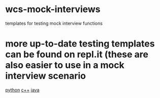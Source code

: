 # wcs-mock-interviews
templates for testing mock interview functions

# more up-to-date testing templates can be found on repl.it (these are also easier to use in a mock interview scenario
[python](https://repl.it/@myc2/python-coding-interview#main.py)
[c++](https://repl.it/@myc2/cpp-coding-interview#main.cpp)
[java](https://repl.it/@myc2/java-coding-interview#Main.java)
